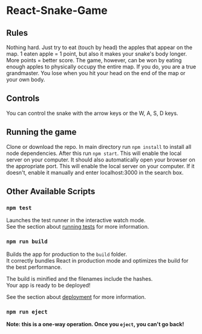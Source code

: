# React-Snake-Game
## Rules
Nothing hard. Just try to eat (touch by head) the apples that appear on the map. 1 eaten apple = 1 point, but also it makes your snake's body longer.
More points = better score. The game, however, can be won by eating enough apples to physically occupy the entire map. If you do, you are a true grandmaster.
You lose when you hit your head on the end of the map or your own body.

## Controls
You can control the snake with the arrow keys or the W, A, S, D keys.

## Running the game
Clone or download the repo. In main directory run `npm install` to install all node dependencies. After this run `npm start`. This will enable the local server on your computer. It should also automatically open your browser on the appropriate port. This will enable the local server on your computer. If it doesn't, enable it manually and enter localhost:3000 in the search box.

## Other Available Scripts


### `npm test`

Launches the test runner in the interactive watch mode.\
See the section about [running tests](https://facebook.github.io/create-react-app/docs/running-tests) for more information.

### `npm run build`

Builds the app for production to the `build` folder.\
It correctly bundles React in production mode and optimizes the build for the best performance.

The build is minified and the filenames include the hashes.\
Your app is ready to be deployed!

See the section about [deployment](https://facebook.github.io/create-react-app/docs/deployment) for more information.

### `npm run eject`

**Note: this is a one-way operation. Once you `eject`, you can't go back!**

